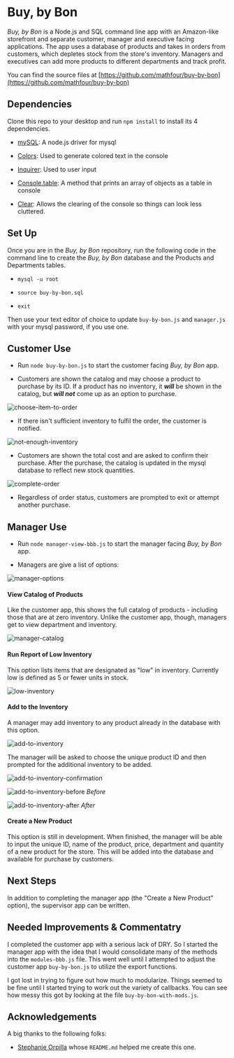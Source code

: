 # Buy, by Bon

*Buy, by Bon* is a Node.js and SQL command line app with an Amazon-like storefront and separate customer, manager and executive facing applications. The app uses a database of products and takes in orders from customers, which depletes stock from the store's inventory. Managers and executives can add more products to different departments and track profit.

 You can find the source files at [https://github.com/mathfour/buy-by-bon](https://github.com/mathfour/buy-by-bon)

## Dependencies

Clone this repo to your desktop and run `npm install` to install its 4 dependencies.

- [mySQL](https://www.npmjs.com/package/mysql): A node.js driver for mysql

- [Colors](https://www.npmjs.com/package/colors): Used to generate colored text in the console 

- [Inquirer](https://www.npmjs.com/package/inquirer): Used to user input

- [Console.table](https://www.npmjs.com/package/console.table): A method that prints an array of objects as a table in console
- [Clear](https://www.npmjs.com/package/clear): Allows the clearing of the console so things can look less cluttered.

## Set Up
Once you are in the *Buy, by Bon* repository, run the following code in the command line to create the *Buy, by Bon* database and the Products and Departments tables.

- `mysql -u root`

- `source buy-by-bon.sql`

-  `exit`

Then use your text editor of choice to update `buy-by-bon.js` and `manager.js` with your mysql password, if you use one.

## Customer Use

- Run `node buy-by-bon.js` to start the customer facing *Buy, by Bon* app.

- Customers are shown the catalog and may choose a product to purchase by its ID. If a product has no inventory, it **_will_** be shown in the catalog, but **_will not_** come up as an option to purchase.

![choose-item-to-order](images/choose-item-to-order.png)

- If there isn't sufficient inventory to fulfil the order, the customer is notified.

![not-enough-inventory](not-enough-inventory.png)

- Customers are shown the total cost and are asked to confirm their purchase. After the purchase, the catalog is updated in the mysql database to reflect new stock quantities.

![complete-order](images/complete-order.png)

- Regardless of order status, customers are prompted to exit or attempt another purchase.

## Manager Use

- Run `node manager-view-bbb.js` to start the manager facing *Buy, by Bon* app.

- Managers are give a list of options:

![manager-options](images/manager-options.png)

#### View Catalog of Products

Like the customer app, this shows the full catalog of products - including those that are at zero inventory. Unlike the customer app, though, managers get to view department and inventory. 

![manager-catalog](images/manager-catalog.png)

#### Run Report of Low Inventory

This option lists items that are designated as "low" in inventory. Currently low is defined as 5 or fewer units in stock.

![low-inventory](images/low-inventory.png)

#### Add to the Inventory

A manager may add inventory to any product already in the database with this option.

![add-to-inventory](images/add-to-inventory.png)

The manager will be asked to choose the unique product ID and then prompted for the additional inventory to be added.

![add-to-inventory-confirmation](images/add-to-inventory-confirmation.png)

![add-to-inventory-before](images/add-to-inventory-before.png)
*Before*

![add-to-inventory-after](images/add-to-inventory-after.png)
*After*

#### Create a New Product

This option is still in development. When finished, the manager will be able to input the unique ID, name of the product, price, department and quantity of a new product for the store. This will be added into the database and available for purchase by customers.

## Next Steps
 
In addition to completing the manager app (the "Create a New Product" option), the supervisor app can be written. 

## Needed Improvements & Commentatry

I completed the customer app with a serious lack of DRY. So I started the manager app with the idea that I would consolidate many of the methods into the `modules-bbb.js` file. This went well until I attempted to adjust the customer app `buy-by-bon.js` to utilize the export functions. 

I got lost in trying to figure out how much to modularize. Things seemed to be fine until I started trying to work out the variety of callbacks. You can see how messy this got by looking at the file `buy-by-bon-with-mods.js`.

## Acknowledgements 

A big thanks to the following folks:
- [Stephanie Orpilla](https://github.com/stephorpilla) whose `README.md` helped me create this one.